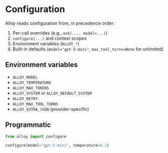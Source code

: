 # Configuration

Alloy reads configuration from, in precedence order:

1. Per-call overrides (e.g., `ask(..., model=...)`)
2. `configure(...)` and context scopes
3. Environment variables (`ALLOY_*`)
4. Built-in defaults (`model="gpt-5-mini"`, `max_tool_turns=None` for unlimited)

## Environment variables

- `ALLOY_MODEL`
- `ALLOY_TEMPERATURE`
- `ALLOY_MAX_TOKENS`
- `ALLOY_SYSTEM` or `ALLOY_DEFAULT_SYSTEM`
- `ALLOY_RETRY`
- `ALLOY_MAX_TOOL_TURNS`
- `ALLOY_EXTRA_JSON` (provider-specific)

## Programmatic

```python
from alloy import configure

configure(model="gpt-5-mini", temperature=0.2)
```

